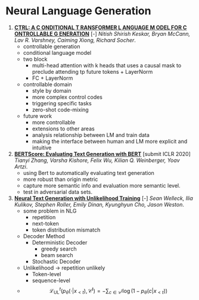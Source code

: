# Neural Language Generation

1. [**CTRL: A C ONDITIONAL T RANSFORMER L ANGUAGE M ODEL FOR C ONTROLLABLE G ENERATION**](https://github.com/iofu728/PaperRead/blob/master/paper/NLP/NLG/ctrl.pdf) [-] _Nitish Shirish Keskar, Bryan McCann, Lav R. Varshney, Caiming Xiong, Richard Socher_.
   - controllable generation
   - conditional language model
   - two block
     - multi-head attention with k heads that uses a causal mask to preclude attending tp future tokens + LayerNorm
     - FC + LayerNorm
   - controllable domain
     - style by domain
     - more complex control codes
     - triggering specific tasks
     - zero-shot code-mixing
   - future work
     - more controllable
     - extensions to other areas
     - analysis relationship between LM and train data
     - making the interface between human and LM more explicit and intuitive
2. [**BERTScore: Evaluating Text Generation with BERT**](https://github.com/iofu728/PaperRead/blob/master/paper/NLP/NLG/BertScore.pdf) [submit ICLR 2020] _Tianyi Zhang, Varsha Kishore, Felix Wu, Kilian Q. Weinberger, Yoav Artzi_.
   - using Bert to automatically evaluating text generation
   - more robust than origin metric
   - capture more semantic info and evaluation more semantic level.
   - test in adversarial data sets.
3. [**Neural Text Generation with Unlikelihood Training**](https://github.com/iofu728/PaperRead/blob/master/paper/NLP/NLG/Unlikelihood.pdf) [-] _Sean Welleck, Ilia Kulikov, Stephen Roller, Emily Dinan, Kyunghyun Cho, Jason Weston_.
   - some problem in NLG
     - repetition
     - next-token
     - token distribution mismatch
   - Decoder Method
     - Deterministic Decoder
       - greedy search
       - beam search
     - Stochastic Decoder
   - Unlikelihood -> repetition unlikely
     - Token-level
     - sequence-level
   - $$\mathcal{L}_{\mathrm{UL}}^{t}\left(p_{\theta}\left(\cdot | x_{<t}\right), \mathcal{C}^{t}\right)=-\sum_{c \in \mathcal{C}^{t}} \log \left(1-p_{\theta}\left(c | x_{<t}\right)\right)$$
